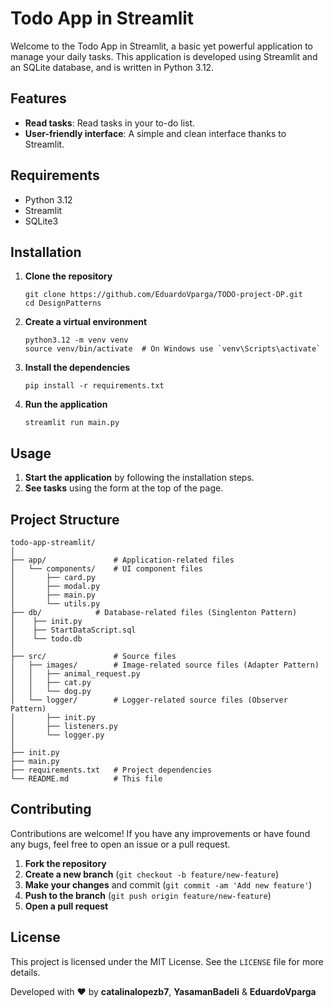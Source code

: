 Todo App in Streamlit
=====================

Welcome to the Todo App in Streamlit, a basic yet powerful application to manage your daily tasks. This application is developed using Streamlit and an SQLite database, and is written in Python 3.12.

Features
--------

*   **Read tasks**: Read tasks in your to-do list.
*   **User-friendly interface**: A simple and clean interface thanks to Streamlit.

Requirements
------------

*   Python 3.12
*   Streamlit
*   SQLite3

Installation
------------

1.  **Clone the repository**
    
        git clone https://github.com/EduardoVparga/TODO-project-DP.git
        cd DesignPatterns
    
2.  **Create a virtual environment**
    
        python3.12 -m venv venv
        source venv/bin/activate  # On Windows use `venv\Scripts\activate`
    
3.  **Install the dependencies**
    
        pip install -r requirements.txt
    
4.  **Run the application**
    
        streamlit run main.py
    

Usage
-----

1.  **Start the application** by following the installation steps.
2.  **See tasks** using the form at the top of the page.

Project Structure
-----------------

    todo-app-streamlit/
    │
    ├── app/               # Application-related files
    │   └── components/    # UI component files
    │       ├── card.py
    │       ├── modal.py
    │       ├── main.py
    │       └── utils.py
    ├── db/            # Database-related files (Singlenton Pattern)
    │    ├── init.py
    │    ├── StartDataScript.sql
    │    └── todo.db
    │
    ├── src/               # Source files
    │   ├── images/        # Image-related source files (Adapter Pattern)
    │   │   ├── animal_request.py
    │   │   ├── cat.py
    │   │   └── dog.py
    │   └── logger/        # Logger-related source files (Observer Pattern)
    │       ├── init.py
    │       ├── listeners.py
    │       └── logger.py
    │   
    ├── init.py 
    ├── main.py
    ├── requirements.txt   # Project dependencies
    └── README.md          # This file

Contributing
------------

Contributions are welcome! If you have any improvements or have found any bugs, feel free to open an issue or a pull request.

1.  **Fork the repository**
2.  **Create a new branch** (`git checkout -b feature/new-feature`)
3.  **Make your changes** and commit (`git commit -am 'Add new feature'`)
4.  **Push to the branch** (`git push origin feature/new-feature`)
5.  **Open a pull request**

License
-------

This project is licensed under the MIT License. See the `LICENSE` file for more details.

Developed with ❤️ by **catalinalopezb7**, **YasamanBadeli** & **EduardoVparga**  